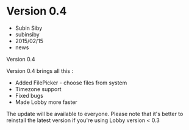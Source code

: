 # Version 0.4
- Subin Siby
- subinsiby
- 2015/02/15
- news

Version 0.4

Version 0.4 brings all this :

* Added FilePicker - choose files from system
* Timezone support
* Fixed bugs
* Made Lobby more faster

The update will be available to everyone. Please note that it's better to reinstall the latest version if you're using Lobby version < 0.3
